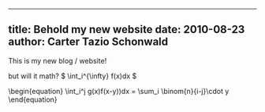 ------
title: Behold my new website
date: 2010-08-23
author: Carter Tazio Schonwald
------

This is my new blog / website!

but will it math? $ \int_i^{\infty} f(x)dx $

\begin{equation} \int_i^j g(x)f(x-y))dx = \sum_i \binom{n}{i-j}\cdot y  \end{equation}